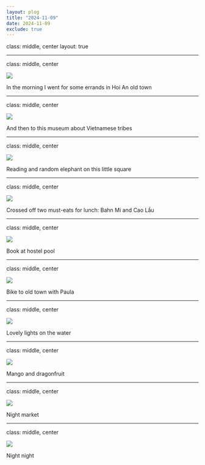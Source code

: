 ```yaml
---
layout: plog
title: "2024-11-09"
date: 2024-11-09
exclude: true
---
```


class: middle, center
layout: true

---

class: middle, center

<img class="plog-picture" src="{{ site.baseurl }}/img/plog/2024-11-09/01.jpg" />

In the morning I went for some errands in Hoi An old town 

---

class: middle, center

<img class="plog-picture" src="{{ site.baseurl }}/img/plog/2024-11-09/02.jpg" />

And then to this museum about Vietnamese tribes

---

class: middle, center

<img class="plog-picture" src="{{ site.baseurl }}/img/plog/2024-11-09/03.jpg" />

Reading and random elephant on this little square

---

class: middle, center

<img class="plog-picture" src="{{ site.baseurl }}/img/plog/2024-11-09/04.jpg" />

Crossed off two must-eats for lunch: Bahn Mi and Cao Lầu 

---

class: middle, center

<img class="plog-picture" src="{{ site.baseurl }}/img/plog/2024-11-09/05.jpg" />

Book at hostel pool

---

class: middle, center

<img class="plog-picture" src="{{ site.baseurl }}/img/plog/2024-11-09/10.gif" />

Bike to old town with Paula

---

class: middle, center

<img class="plog-picture" src="{{ site.baseurl }}/img/plog/2024-11-09/06.jpg" />

Lovely lights on the water

---

class: middle, center

<img class="plog-picture" src="{{ site.baseurl }}/img/plog/2024-11-09/07.jpg" />

Mango and dragonfruit 

---

class: middle, center

<img class="plog-picture" src="{{ site.baseurl }}/img/plog/2024-11-09/08.jpg" />

Night market

---

class: middle, center

<img class="plog-picture" src="{{ site.baseurl }}/img/plog/2024-11-09/09.jpg" />

Night night

